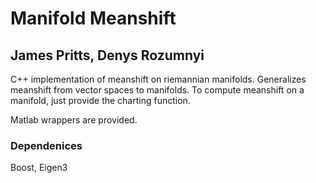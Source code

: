# Manifold Meanshift

## James Pritts, Denys Rozumnyi

C++ implementation of meanshift on riemannian manifolds. Generalizes meanshift from vector spaces to manifolds. To compute meanshift on a manifold, just provide the charting function. 

Matlab wrappers are provided.

### Dependenices
Boost, Eigen3
